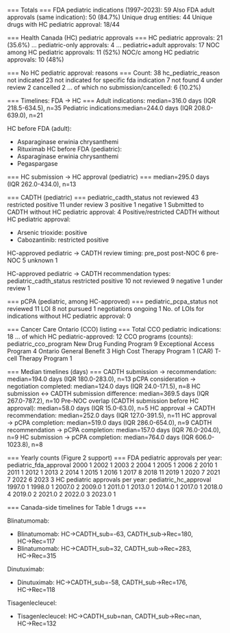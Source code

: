 === Totals ===
FDA pediatric indications (1997–2023): 59
Also FDA adult approvals (same indication): 50 (84.7%)
Unique drug entities: 44
Unique drugs with HC pediatric approval: 18/44

=== Health Canada (HC) pediatric approvals ===
HC pediatric approvals: 21 (35.6%)
… pediatric-only approvals: 4
… pediatric+adult approvals: 17
NOC among HC pediatric approvals: 11 (52%)
NOC/c among HC pediatric approvals: 10 (48%)

=== No HC pediatric approval: reasons ===
Count: 38
hc_pediatric_reason
not indicated                                23
not indicated for specific fda indication     7
not found                                     4
under review                                  2
cancelled                                     2
… of which no submission/cancelled: 6 (10.2%)

=== Timelines: FDA → HC ===
Adult indications:   median=316.0 days (IQR 218.5-634.5), n=35
Pediatric indications:median=244.0 days (IQR 208.0-639.0), n=21

HC before FDA (adult):
- Asparaginase erwinia chrysanthemi
- Rituximab
HC before FDA (pediatric):
- Asparaginase erwinia chrysanthemi
- Pegaspargase

=== HC submission → HC approval (pediatric) ===
median=295.0 days (IQR 262.0-434.0), n=13

=== CADTH (pediatric) ===
pediatric_cadth_status
not reviewed           43
restricted positive    11
under review            3
positive                1
negative                1
Submitted to CADTH without HC pediatric approval: 4
Positive/restricted CADTH without HC pediatric approval:
- Arsenic trioxide: positive
- Cabozantinib: restricted positive

HC-approved pediatric → CADTH review timing:
pre_post
post-NOC    6
pre-NOC     5
unknown     1

HC-approved pediatric → CADTH recommendation types:
pediatric_cadth_status
restricted positive    10
not reviewed            9
negative                1
under review            1

=== pCPA (pediatric, among HC-approved) ===
pediatric_pcpa_status
not reviewed            11
LOI                      8
not pursued              1
negotiations ongoing     1
No. of LOIs for indications without HC pediatric approval: 0

=== Cancer Care Ontario (CCO) listing ===
Total CCO pediatric indications: 18
… of which HC pediatric-approved: 12
CCO programs (counts):
pediatric_cco_program
New Drug Funding Program        9
Exceptional Access Program      4
Ontario General Benefit         3
High Cost Therapy Program       1
(CAR) T-cell Therapy Program    1

=== Median timelines (days) ===
CADTH submission → recommendation: median=194.0 days (IQR 180.0-283.0), n=13
pCPA consideration → negotiation completed: median=124.0 days (IQR 24.0-171.5), n=8
HC submission ↔ CADTH submission difference: median=369.5 days (IQR 267.0-787.2), n=10
Pre-NOC overlap (CADTH submission before HC approval): median=58.0 days (IQR 15.0-63.0), n=5
HC approval → CADTH recommendation: median=252.0 days (IQR 127.0-391.5), n=11
HC approval → pCPA completion:     median=519.0 days (IQR 286.0-654.0), n=9
CADTH recommendation → pCPA completion: median=157.0 days (IQR 76.0-204.0), n=9
HC submission → pCPA completion: median=764.0 days (IQR 606.0-1023.8), n=8

=== Yearly counts (Figure 2 support) ===
FDA pediatric approvals per year:
pediatric_fda_approval
2000     1
2002     1
2003     2
2004     1
2005     1
2006     2
2010     1
2011     1
2012     1
2013     2
2014     1
2015     1
2016     1
2017     8
2018    11
2019     1
2020     7
2021     7
2022     6
2023     3
HC pediatric approvals per year:
pediatric_hc_approval
1997.0    1
1998.0    1
2007.0    2
2009.0    1
2011.0    1
2013.0    1
2014.0    1
2017.0    1
2018.0    4
2019.0    2
2021.0    2
2022.0    3
2023.0    1

=== Canada-side timelines for Table 1 drugs ===

Blinatumomab:
- Blinatumomab: HC→CADTH_sub=-63, CADTH_sub→Rec=180, HC→Rec=117
- Blinatumomab: HC→CADTH_sub=32, CADTH_sub→Rec=283, HC→Rec=315

Dinutuximab:
- Dinutuximab: HC→CADTH_sub=-58, CADTH_sub→Rec=176, HC→Rec=118

Tisagenlecleucel:
- Tisagenlecleucel: HC→CADTH_sub=nan, CADTH_sub→Rec=nan, HC→Rec=132
